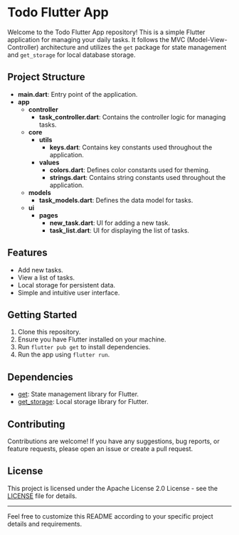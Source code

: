 # Todo Flutter App

Welcome to the Todo Flutter App repository! This is a simple Flutter application for managing your daily tasks. It follows the MVC (Model-View-Controller) architecture and utilizes the `get` package for state management and `get_storage` for local database storage.

## Project Structure

- **main.dart**: Entry point of the application.
- **app**
  - **controller**
    - **task_controller.dart**: Contains the controller logic for managing tasks.
  - **core**
    - **utils**
      - **keys.dart**: Contains key constants used throughout the application.
    - **values**
      - **colors.dart**: Defines color constants used for theming.
      - **strings.dart**: Contains string constants used throughout the application.
  - **models**
    - **task_models.dart**: Defines the data model for tasks.
  - **ui**
    - **pages**
      - **new_task.dart**: UI for adding a new task.
      - **task_list.dart**: UI for displaying the list of tasks.

## Features

- Add new tasks.
- View a list of tasks.
- Local storage for persistent data.
- Simple and intuitive user interface.

## Getting Started

1. Clone this repository.
2. Ensure you have Flutter installed on your machine.
3. Run `flutter pub get` to install dependencies.
4. Run the app using `flutter run`.

## Dependencies

- [get](https://pub.dev/packages/get): State management library for Flutter.
- [get_storage](https://pub.dev/packages/get_storage): Local storage library for Flutter.

## Contributing

Contributions are welcome! If you have any suggestions, bug reports, or feature requests, please open an issue or create a pull request.

## License

This project is licensed under the Apache License 2.0 License - see the [LICENSE](LICENSE) file for details.

---

Feel free to customize this README according to your specific project details and requirements.
